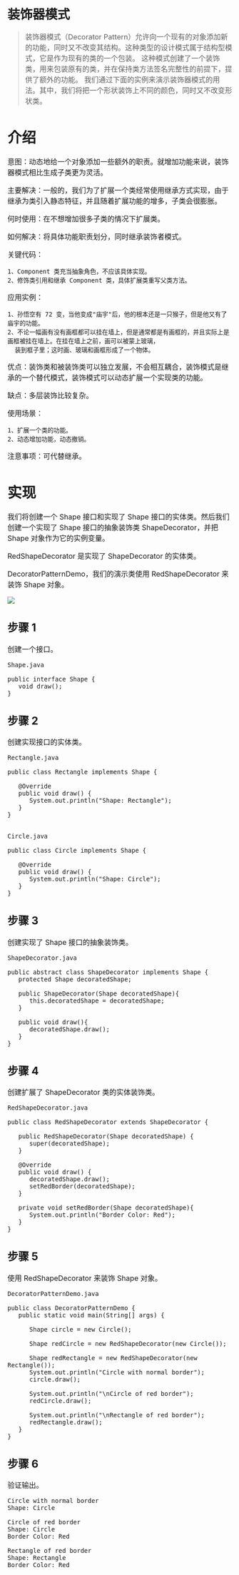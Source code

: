 # 装饰器模式
> <font size=3>装饰器模式（Decorator Pattern）允许向一个现有的对象添加新的功能，同时又不改变其结构。这种类型的设计模式属于结构型模式，它是作为现有的类的一个包装。
这种模式创建了一个装饰类，用来包装原有的类，并在保持类方法签名完整性的前提下，提供了额外的功能。
我们通过下面的实例来演示装饰器模式的用法。其中，我们将把一个形状装饰上不同的颜色，同时又不改变形状类。

# 介绍

意图：动态地给一个对象添加一些额外的职责。就增加功能来说，装饰器模式相比生成子类更为灵活。

主要解决：一般的，我们为了扩展一个类经常使用继承方式实现，由于继承为类引入静态特征，并且随着扩展功能的增多，子类会很膨胀。

何时使用：在不想增加很多子类的情况下扩展类。

如何解决：将具体功能职责划分，同时继承装饰者模式。

关键代码： 

	1、Component 类充当抽象角色，不应该具体实现。 
	2、修饰类引用和继承 Component 类，具体扩展类重写父类方法。

应用实例： 

	1、孙悟空有 72 变，当他变成"庙宇"后，他的根本还是一只猴子，但是他又有了庙宇的功能。 
	2、不论一幅画有没有画框都可以挂在墙上，但是通常都是有画框的，并且实际上是画框被挂在墙上。在挂在墙上之前，画可以被蒙上玻璃，
	  装到框子里；这时画、玻璃和画框形成了一个物体。

优点：装饰类和被装饰类可以独立发展，不会相互耦合，装饰模式是继承的一个替代模式，装饰模式可以动态扩展一个实现类的功能。

缺点：多层装饰比较复杂。

使用场景： 

	1、扩展一个类的功能。 
	2、动态增加功能，动态撤销。

注意事项：可代替继承。

# 实现
我们将创建一个 Shape 接口和实现了 Shape 接口的实体类。然后我们创建一个实现了 Shape 接口的抽象装饰类 ShapeDecorator，并把 Shape 对象作为它的实例变量。

RedShapeDecorator 是实现了 ShapeDecorator 的实体类。

DecoratorPatternDemo，我们的演示类使用 RedShapeDecorator 来装饰 Shape 对象。

![](http://i.imgur.com/7cI4gDc.png)

## 步骤 1
创建一个接口。
 
	Shape.java
	
	public interface Shape {
	   void draw();
	}

## 步骤 2
创建实现接口的实体类。

	Rectangle.java

	public class Rectangle implements Shape {
	
	   @Override
	   public void draw() {
	      System.out.println("Shape: Rectangle");
	   }
	}


	Circle.java

	public class Circle implements Shape {
	
	   @Override
	   public void draw() {
	      System.out.println("Shape: Circle");
	   }
	}

## 步骤 3
创建实现了 Shape 接口的抽象装饰类。

	ShapeDecorator.java

	public abstract class ShapeDecorator implements Shape {
	   protected Shape decoratedShape;
	
	   public ShapeDecorator(Shape decoratedShape){
	      this.decoratedShape = decoratedShape;
	   }
	
	   public void draw(){
	      decoratedShape.draw();
	   }	
	}

## 步骤 4
创建扩展了 ShapeDecorator 类的实体装饰类。

	RedShapeDecorator.java

	public class RedShapeDecorator extends ShapeDecorator {
	
	   public RedShapeDecorator(Shape decoratedShape) {
	      super(decoratedShape);		
	   }
	
	   @Override
	   public void draw() {
	      decoratedShape.draw();	       
	      setRedBorder(decoratedShape);
	   }
	
	   private void setRedBorder(Shape decoratedShape){
	      System.out.println("Border Color: Red");
	   }
	}

## 步骤 5
使用 RedShapeDecorator 来装饰 Shape 对象。

	DecoratorPatternDemo.java
	
	public class DecoratorPatternDemo {
	   public static void main(String[] args) {
	
	      Shape circle = new Circle();
	
	      Shape redCircle = new RedShapeDecorator(new Circle());
	
	      Shape redRectangle = new RedShapeDecorator(new Rectangle());
	      System.out.println("Circle with normal border");
	      circle.draw();
	
	      System.out.println("\nCircle of red border");
	      redCircle.draw();
	
	      System.out.println("\nRectangle of red border");
	      redRectangle.draw();
	   }
	}

## 步骤 6
验证输出。

	Circle with normal border
	Shape: Circle
	
	Circle of red border
	Shape: Circle
	Border Color: Red
	
	Rectangle of red border
	Shape: Rectangle
	Border Color: Red